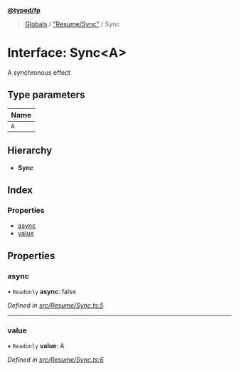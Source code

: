 **[@typed/fp](../README.md)**

> [Globals](../globals.md) / ["Resume/Sync"](../modules/_resume_sync_.md) / Sync

# Interface: Sync\<A>

A synchronous effect

## Type parameters

Name |
------ |
`A` |

## Hierarchy

* **Sync**

## Index

### Properties

* [async](_resume_sync_.sync.md#async)
* [value](_resume_sync_.sync.md#value)

## Properties

### async

• `Readonly` **async**: false

*Defined in [src/Resume/Sync.ts:5](https://github.com/TylorS/typed-fp/blob/6ccb290/src/Resume/Sync.ts#L5)*

___

### value

• `Readonly` **value**: A

*Defined in [src/Resume/Sync.ts:6](https://github.com/TylorS/typed-fp/blob/6ccb290/src/Resume/Sync.ts#L6)*
